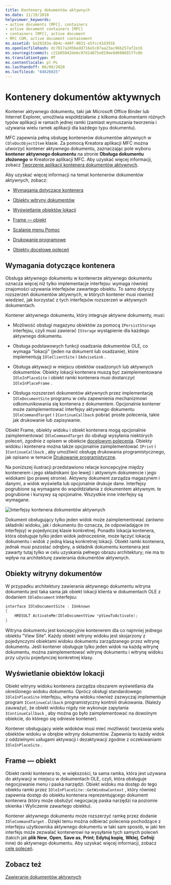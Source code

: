 ```yaml
---
title: Kontenery dokumentów aktywnych
ms.date: 11/19/2018
helpviewer_keywords:
- active documents [MFC], containers
- active document containers [MFC]
- containers [MFC], active document
- MFC COM, active document containment
ms.assetid: ba20183a-8b4c-440f-9031-e5fcc41d391b
ms.openlocfilehash: dc7017a205bedd716e5c87aa23ac96b257af2e16
ms.sourcegitcommit: c21b05042debc97d14875e019ee9d698691ffc0b
ms.translationtype: MT
ms.contentlocale: pl-PL
ms.lasthandoff: 06/09/2020
ms.locfileid: "84626025"
---
```

# <a name="active-document-containers"></a>Kontenery dokumentów aktywnych

Kontener aktywnego dokumentu, taki jak Microsoft Office Binder lub Internet Explorer, umożliwia współdziałanie z kilkoma dokumentami różnych typów aplikacji w ramach jednej ramki (zamiast wymuszania tworzenia i używania wielu ramek aplikacji dla każdego typu dokumentu).

MFC zapewnia pełną obsługę kontenerów dokumentów aktywnych w `COleDocObjectItem` klasie. Za pomocą Kreatora aplikacji MFC można utworzyć kontener aktywnego dokumentu, zaznaczając pole wyboru **kontener aktywnego dokumentu** na stronie **Obsługa dokumentu złożonego** w Kreatorze aplikacji MFC. Aby uzyskać więcej informacji, zobacz [Tworzenie aplikacji kontenera dokumentów aktywnych](creating-an-active-document-container-application.md).

Aby uzyskać więcej informacji na temat kontenerów dokumentów aktywnych, zobacz:

- [Wymagania dotyczące kontenera](#container_requirements)

- [Obiekty witryny dokumentów](#document_site_objects)

- [Wyświetlanie obiektów lokacji](#view_site_objects)

- [Frame — obiekt](#frame_object)

- [Scalanie menu Pomoc](help-menu-merging.md)

- [Drukowanie programowe](programmatic-printing.md)

- [Obiekty docelowe poleceń](message-handling-and-command-targets.md)

## <a name="container-requirements"></a><a name="container_requirements"></a>Wymagania dotyczące kontenera

Obsługa aktywnego dokumentu w kontenerze aktywnego dokumentu oznacza więcej niż tylko implementacje interfejsu: wymaga również znajomości używania interfejsów zawartego obiektu. To samo dotyczy rozszerzeń dokumentów aktywnych, w których kontener musi również wiedzieć, jak korzystać z tych interfejsów rozszerzeń w aktywnych dokumentach.

Kontener aktywnego dokumentu, który integruje aktywne dokumenty, musi:

- Możliwość obsługi magazynu obiektów za pomocą `IPersistStorage` interfejsu, czyli musi zawierać `IStorage` wystąpienie dla każdego aktywnego dokumentu.

- Obsługa podstawowych funkcji osadzania dokumentów OLE, co wymaga "lokacji" (jeden na dokument lub osadzanie), które implementują `IOleClientSite` i `IAdviseSink` .

- Obsługa aktywacji w miejscu obiektów osadzonych lub aktywnych dokumentów. Obiekty lokacji kontenera muszą być zaimplementowane `IOleInPlaceSite` i obiekt ramki kontenera musi dostarczyć `IOleInPlaceFrame` .

- Obsługa rozszerzeń dokumentów aktywnych przez implementację `IOleDocumentSite` programu w celu zapewnienia mechanizmowi odkomunikowania się kontenera z dokumentem. Opcjonalnie kontener może zaimplementować interfejsy aktywnego dokumentu `IOleCommandTarget` i `IContinueCallback` pobrać proste polecenia, takie jak drukowanie lub zapisywanie.

Obiekt Frame, obiekty widoku i obiekt kontenera mogą opcjonalnie zaimplementować `IOleCommandTarget` do obsługi wysyłania niektórych poleceń, zgodnie z opisem w obiekcie [docelowym polecenia](message-handling-and-command-targets.md). Obiekty widoku i kontenera można także opcjonalnie zaimplementować `IPrint` i `IContinueCallback` , aby umożliwić obsługę drukowania programistycznego, jak opisano w temacie [Drukowanie programistyczne](programmatic-printing.md).

Na poniższej ilustracji przedstawiono relacje koncepcyjne między kontenerem i jego składnikami (po lewej) i aktywnym dokumencie i jego widokami (po prawej stronie). Aktywny dokument zarządza magazynem i danymi, a widok wyświetla lub opcjonalnie drukuje dane. Interfejsy pogrubione są wymagane do współdziałania z dokumentem aktywnym. te pogrubione i kursywy są opcjonalne. Wszystkie inne interfejsy są wymagane.

![Interfejsy kontenera dokumentów aktywnych](../mfc/media/vc37gj1.gif "Interfejsy kontenera dokumentów aktywnych")

Dokument obsługujący tylko jeden widok może zaimplementować zarówno składniki widoku, jak i dokumentu (to oznacza, że odpowiadające im interfejsy) w pojedynczej klasie konkretnej. Ponadto lokacja kontenera, która obsługuje tylko jeden widok jednocześnie, może łączyć lokację dokumentu i widok z jedną klasą konkretnej lokacji. Obiekt ramki kontenera, jednak musi pozostać odrębny, a składnik dokumentu kontenera jest zawarty tutaj tylko w celu uzyskania pełnego obrazu architektury; nie ma to wpływ na architekturę zawierania dokumentów aktywnych.

## <a name="document-site-objects"></a><a name="document_site_objects"></a>Obiekty witryny dokumentów

W przypadku architektury zawierania aktywnego dokumentu witryna dokumentu jest taka sama jak obiekt lokacji klienta w dokumentach OLE z dodaniem `IOleDocument` interfejsu:

```cpp
interface IOleDocumentSite : IUnknown
{
    HRESULT ActivateMe(IOleDocumentView *pViewToActivate);
}
```

Witryna dokumentu jest koncepcyjnie kontenerem dla co najmniej jednego obiektu "View Site". Każdy obiekt witryny widoku jest skojarzony z pojedynczymi obiektami widoku dokumentu zarządzanego przez witrynę dokumentu. Jeśli kontener obsługuje tylko jeden widok na każdą witrynę dokumentu, można zaimplementować witrynę dokumentu i witrynę widoku przy użyciu pojedynczej konkretnej klasy.

## <a name="view-site-objects"></a><a name="view_site_objects"></a>Wyświetlanie obiektów lokacji

Obiekt witryny widoku kontenera zarządza obszarem wyświetlania dla określonego widoku dokumentu. Oprócz obsługi standardowego `IOleInPlaceSite` interfejsu, witryna widoku również zazwyczaj implementuje program `IContinueCallback` programistyczny kontroli drukowania. (Należy zauważyć, że obiekt widoku nigdy nie wykonuje zapytania `IContinueCallback` , aby można go było zaimplementować na dowolnym obiekcie, do którego się odniesie kontener).

Kontener obsługujący wiele widoków musi mieć możliwość tworzenia wielu obiektów widoku w obrębie witryny dokumentów. Zapewnia to każdy widok z oddzielnymi usługami aktywacji i dezaktywacji zgodnie z oczekiwaniami `IOleInPlaceSite` .

## <a name="frame-object"></a><a name="frame_object"></a>Frame — obiekt

Obiekt ramki kontenera to, w większości, ta sama ramka, która jest używana do aktywacji w miejscu w dokumentach OLE, czyli, która obsługuje negocjowanie menu i paska narzędzi. Obiekt widoku ma dostęp do tego obiektu ramki przez `IOleInPlaceSite::GetWindowContext` , który również zapewnia dostęp do obiektu kontenera reprezentującego dokument kontenera (który może obsłużyć negocjację paska narzędzi na poziomie okienka i Wyliczenie zawartego obiektu).

Kontener aktywnego dokumentu może rozszerzyć ramkę przez dodanie `IOleCommandTarget` . Dzięki temu można odbierać polecenia pochodzące z interfejsu użytkownika aktywnego dokumentu w taki sam sposób, w jaki ten interfejs może zezwalać kontenerowi na wysyłanie tych samych poleceń (takich jak **plik New**, **Open**, **Save as**, **Print**; **Edytuj kopię**, **Wklej**, **Cofnij**i inne) do aktywnego dokumentu. Aby uzyskać więcej informacji, zobacz [cele poleceń](message-handling-and-command-targets.md).

## <a name="see-also"></a>Zobacz też

[Zawieranie dokumentów aktywnych](active-document-containment.md)
